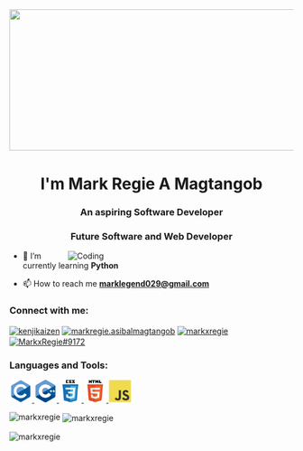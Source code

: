 <head><img align="center alt="banner" width="3000" height="250" src="https://miro.medium.com/v2/resize:fit:1100/format:webp/0*eIhVp0KXrXSSHORN.gif">
</head>
<h1 align="center">I'm Mark Regie A Magtangob</h1>
<h3 align="center">An aspiring Software Developer</h3>
<h3 align="center">Future Software and Web Developer</h3>
<img align="right" alt="Coding" width="400" src="https://media.tenor.com/cX92mi1p-NYAAAAd/coding-anime.gif">

- 🌱 I’m currently learning **Python**

- 📫 How to reach me **marklegend029@gmail.com**

<h3 align="left">Connect with me:</h3>
<p align="left">
<a href="https://twitter.com/kenjikaizen" target="blank"><img align="center" src="https://raw.githubusercontent.com/rahuldkjain/github-profile-readme-generator/master/src/images/icons/Social/twitter.svg" alt="kenjikaizen" height="30" width="40" /></a>
<a href="https://fb.com/markregie.asibalmagtangob" target="blank"><img align="center" src="https://raw.githubusercontent.com/rahuldkjain/github-profile-readme-generator/master/src/images/icons/Social/facebook.svg" alt="markregie.asibalmagtangob" height="30" width="40" /></a>
<a href="https://instagram.com/markxregie" target="blank"><img align="center" src="https://raw.githubusercontent.com/rahuldkjain/github-profile-readme-generator/master/src/images/icons/Social/instagram.svg" alt="markxregie" height="30" width="40" /></a>
<a href="https://discord.gg/MarkxRegie#9172" target="blank"><img align="center" src="https://raw.githubusercontent.com/rahuldkjain/github-profile-readme-generator/master/src/images/icons/Social/discord.svg" alt="MarkxRegie#9172" height="30" width="40" /></a>
</p>

<h3 align="left">Languages and Tools:</h3>
<p align="left"> <a href="https://www.cprogramming.com/" target="_blank" rel="noreferrer"> <img src="https://raw.githubusercontent.com/devicons/devicon/master/icons/c/c-original.svg" alt="c" width="40" height="40"/> </a> <a href="https://www.w3schools.com/cpp/" target="_blank" rel="noreferrer"> <img src="https://raw.githubusercontent.com/devicons/devicon/master/icons/cplusplus/cplusplus-original.svg" alt="cplusplus" width="40" height="40"/> </a> <a href="https://www.w3schools.com/css/" target="_blank" rel="noreferrer"> <img src="https://raw.githubusercontent.com/devicons/devicon/master/icons/css3/css3-original-wordmark.svg" alt="css3" width="40" height="40"/> </a> <a href="https://www.w3.org/html/" target="_blank" rel="noreferrer"> <img src="https://raw.githubusercontent.com/devicons/devicon/master/icons/html5/html5-original-wordmark.svg" alt="html5" width="40" height="40"/> </a> <a href="https://developer.mozilla.org/en-US/docs/Web/JavaScript" target="_blank" rel="noreferrer"> <img src="https://raw.githubusercontent.com/devicons/devicon/master/icons/javascript/javascript-original.svg" alt="javascript" width="40" height="40"/> </a> </p>

<p><img align="left" src="https://github-readme-stats.vercel.app/api/top-langs?username=markxregie&show_icons=true&locale=en&layout=compact" alt="markxregie" /></p>

<p>&nbsp;<img align="center" src="https://github-readme-stats.vercel.app/api?username=markxregie&show_icons=true&locale=en" alt="markxregie" /></p>

<p><img align="center" src="https://github-readme-streak-stats.herokuapp.com/?user=markxregie&" alt="markxregie" /></p>
